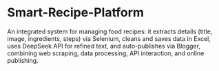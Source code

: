 # Smart-Recipe-Platform
An integrated system for managing food recipes: it extracts details (title, image, ingredients, steps) via Selenium, cleans and saves data in Excel, uses DeepSeek API for refined text, and auto-publishes via Blogger, combining web scraping, data processing, API interaction, and online publishing.
